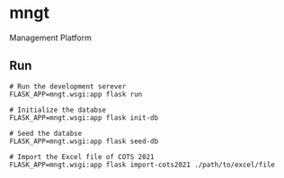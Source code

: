 # mngt

Management Platform

## Run

```console
# Run the development serever
FLASK_APP=mngt.wsgi:app flask run

# Initialize the databse
FLASK_APP=mngt.wsgi:app flask init-db

# Seed the databse
FLASK_APP=mngt.wsgi:app flask seed-db

# Import the Excel file of COTS 2021
FLASK_APP=mngt.wsgi:app flask import-cots2021 ./path/to/excel/file
```
